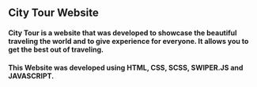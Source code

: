 ## City Tour Website

####  City Tour is a website that was developed to showcase the beautiful traveling the world and to give experience for everyone. It allows you to get the best out of traveling.

#### This Website was developed using HTML, CSS, SCSS, SWIPER.JS and JAVASCRIPT.
